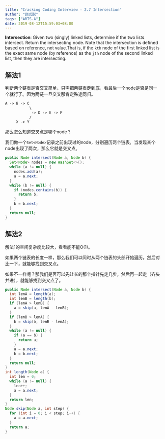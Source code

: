 ```yaml
---
title: "Cracking Coding Interview - 2.7 Intersection"
author: "颇忒脱"
tags: ["ARTS-A"]
date: 2019-08-12T15:59:03+08:00
---
```


<!--more-->

**Intersection**: Given two (singly) linked lists, determine if the two lists intersect. Return the inter­secting node. Note that the intersection is defined based on reference, not value.That is, if the `kth` node of the first linked list is the exact same node (by reference) as the `jth` node of the second linked list, then they are intersecting.

## 解法1

判断两个链表是否交叉简单，只需把两链表走到底，看最后一个node是否是同一个就行了。因为两链一旦交叉那肯定殊途同归。

```txt
A -> B -> C
           \
            -> D -> E -> F
           /
     X -> Y
```

那么怎么知道交叉点是哪个node？

我们做一个`Set<Node>`记录之前出现过的node，分别遍历两个链表，当发现某个node出现了两次，那么它就是交叉点。

```java
public Node intersect(Node a, Node b) {
  Set<Node> nodes = new HashSet<>();
  while (a != null) {
    nodes.add(a);
    a = a.next;
  }
  while (b != null) {
    if (nodes.contains(b)) {
      return b;
    }
    b = b.next;
  }
  return null;
}
```

## 解法2

解法1的空间复杂度比较大，看看能不能O(1)。

如果两个链表的长度一样，那么我们可以同时从两个链表的头部开始遍历，然后对比一下，就能够找到交叉点。

如果不一样呢？那我们是否可以先让长的那个指针先走几步，然后再一起走（齐头并进），就能够找到交叉点了。

```java
public Node intersect(Node a, Node b) {
  int lenA = length(a);
  int lenB = length(b);
  if (lenA > lenB) {
    a = skip(a, lenA - lenB);
  }
  if (lenB > lenA) {
    b = skip(b, lenB - lenA);
  }
  while (a != null) {
    if (a == b) {
      return a;
    }
    a = a.next;
    b = b.next;
  }
  return null;
}
int length(Node a) {
  int len = 0;
  while (a != null) {
    len++;
    a = a.next;
  }
  return len;
}
Node skip(Node a, int step) {
  for (int i = 0; i < step; i++) {
    a = a.next;
  }
  return a;
}
```

